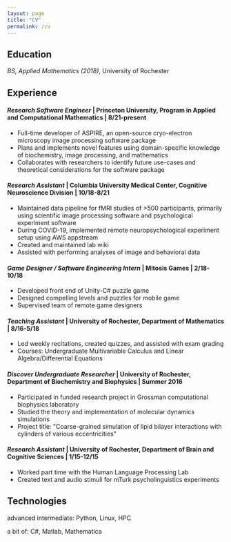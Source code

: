 ```yaml
---
layout: page
title: "CV"
permalink: /cv
---
```


## Education

_BS, Applied Mathematics (2018)_, University of Rochester

## Experience

#### _Research Software Engineer_ | Princeton University, Program in Applied and Computational Mathematics | 8/21-present

* Full-time developer of ASPIRE, an open-source cryo-electron microscopy image processing software package
* Plans and implements novel features using domain-specific knowledge of biochemistry, image processing, and mathematics
* Collaborates with researchers to identify future use-cases and theoretical considerations for the software package

#### _Research Assistant_ | Columbia University Medical Center, Cognitive Neuroscience Division | 10/18-8/21

* Maintained data pipeline for fMRI studies of >500 participants, primarily using scientific image processing software and psychological experiment software
* During COVID-19, implemented remote neuropsychological experiment setup using AWS appstream 
* Created and maintained lab wiki
* Assisted with performing analyses of image and behavioral data

#### _Game Designer / Software Engineering Intern_ | Mitosis Games | 2/18-10/18

* Developed front end of Unity-C# puzzle game
* Designed compelling levels and puzzles for mobile game
* Supervised team of remote game designers

#### _Teaching Assistant_ | University of Rochester, Department of Mathematics | 8/16-5/18

* Led weekly recitations, created quizzes, and assisted with exam grading
* Courses: Undergraduate Multivariable Calculus and Linear Algebra/Differential Equations

#### _Discover Undergraduate Researcher_ | University of Rochester, Department of Biochemistry and Biophysics | Summer 2016

* Participated in funded research project in Grossman computational biophysics laboratory
* Studied the theory and implementation of molecular dynamics simulations
* Project title: "Coarse-grained simulation of lipid bilayer interactions with cylinders of various eccentricities"

#### _Research Assistant_ | University of Rochester, Department of Brain and Cognitive Sciences | 1/15-12/15

* Worked part time with the Human Language Processing Lab
* Created text and audio stimuli for mTurk psycholinguistics experiments

## Technologies

advanced intermediate: Python, Linux, HPC 

a bit of: C#, Matlab, Mathematica




